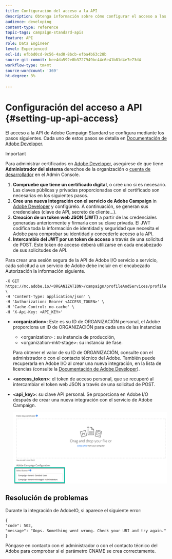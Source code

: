 ```yaml
---
title: Configuración del acceso a la API
description: Obtenga información sobre cómo configurar el acceso a las API de Campaign Standard.
audience: developing
content-type: reference
topic-tags: campaign-standard-apis
feature: API
role: Data Engineer
level: Experienced
exl-id: efbbd0cd-9c56-4ad0-8bcb-efba4b63c28b
source-git-commit: bee4da592e0b3727949bc44c6e41b81d4e7e73d4
workflow-type: tm+mt
source-wordcount: '369'
ht-degree: 3%

---
```


# Configuración del acceso a API {#setting-up-api-access}

El acceso a la API de Adobe Campaign Standard se configura mediante los pasos siguientes. Cada uno de estos pasos se detalla en [Documentación de Adobe Developer](https://developer.adobe.com/developer-console/docs/guides/#!AdobeDocs/adobeio-auth/master/AuthenticationOverview/ServiceAccountIntegration.md).

>[!IMPORTANT]
>
>Para administrar certificados en [Adobe Developer](https://developer.adobe.com/), asegúrese de que tiene **Administrador del sistema** derechos de la organización o [cuenta de desarrollador](https://helpx.adobe.com/es/enterprise/using/manage-developers.html) en el Admin Console.

1. **Compruebe que tiene un certificado digital**, o cree uno si es necesario. Las claves públicas y privadas proporcionadas con el certificado son necesarias en los siguientes pasos.
1. **Cree una nueva integración con el servicio de Adobe Campaign** in [Adobe Developer](https://developer.adobe.com/) y configúrelo. A continuación, se generan sus credenciales (clave de API, secreto de cliente...).
1. **Creación de un token web JSON (JWT)** a partir de las credenciales generadas anteriormente y firmarla con su clave privada. El JWT codifica toda la información de identidad y seguridad que necesita el Adobe para comprobar su identidad y concederle acceso a la API.
1. **Intercambio del JWT por un token de acceso** a través de una solicitud de POST. Este token de acceso deberá utilizarse en cada encabezado de sus solicitudes de API.

Para crear una sesión segura de la API de Adobe I/O servicio a servicio, cada solicitud a un servicio de Adobe debe incluir en el encabezado Autorización la información siguiente.

```
-X GET https://mc.adobe.io/<ORGANIZATION>/campaign/profileAndServices/profile \
-H 'Content-Type: application/json' \
-H 'Authorization: Bearer <ACCESS_TOKEN>' \
-H 'Cache-Control: no-cache' \
-H 'X-Api-Key: <API_KEY>'
```

* **&lt;organization>**: Este es su ID de ORGANIZACIÓN personal, el Adobe proporciona un ID de ORGANIZACIÓN para cada una de las instancias

   * &lt;organization> : su instancia de producción,
   * &lt;organization-mkt-stage>: su instancia de fase.

  Para obtener el valor de su ID de ORGANIZACIÓN, consulte con el administrador o con el contacto técnico del Adobe. También puede recuperarla en Adobe I/O al crear una nueva integración, en la lista de licencias (consulte la <a href="https://developer.adobe.com/developer-console/docs/guides/authentication/">Documentación de Adobe Developer</a>).

* **&lt;access_token>**: el token de acceso personal, que se recuperó al intercambiar el token web JSON a través de una solicitud de POST.

* **&lt;api_key>**: su clave API personal. Se proporciona en Adobe I/O después de crear una nueva integración con el servicio de Adobe Campaign.

  ![texto alternativo](assets/tenant.png)

## Resolución de problemas

Durante la integración de AdobeIO, si aparece el siguiente error:

```
{ 
"code": 502, 
"message": "Oops. Something went wrong. Check your URI and try again." 
}
```


Póngase en contacto con el administrador o con el contacto técnico del Adobe para comprobar si el parámetro CNAME se crea correctamente.
